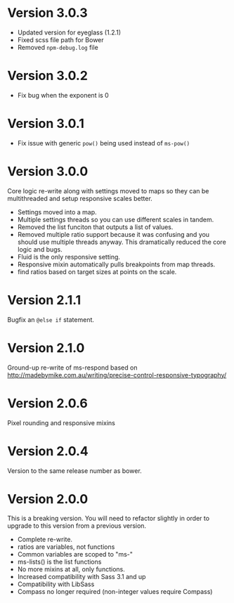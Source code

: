 # Version 3.0.3

* Updated version for eyeglass (1.2.1)
* Fixed scss file path for Bower
* Removed `npm-debug.log` file

# Version 3.0.2

* Fix bug when the exponent is 0

# Version 3.0.1

* Fix issue with generic `pow()` being used instead of `ms-pow()`

# Version 3.0.0

  Core logic re-write along with settings moved to maps so they can be multithreaded and setup responsive scales better.

  * Settings moved into a map.
  * Multiple settings threads so you can use different scales in tandem.
  * Removed the list funciton that outputs a list of values.
  * Removed multiple ratio support because it was confusing and you should use multiple threads anyway. This dramatically reduced the core logic and bugs.
  * Fluid is the only responsive setting.
  * Responsive mixin automatically pulls breakpoints from map threads.
  * find ratios based on target sizes at points on the scale.

# Version 2.1.1

  Bugfix an `@else if` statement.

# Version 2.1.0

  Ground-up re-write of ms-respond based on http://madebymike.com.au/writing/precise-control-responsive-typography/

# Version 2.0.6

  Pixel rounding and responsive mixins

# Version 2.0.4

  Version to the same release number as bower.

# Version 2.0.0

  This is a breaking version. You will need to refactor slightly in order to upgrade to this version from a previous version.

  * Complete re-write.
  * ratios are variables, not functions
  * Common variables are scoped to "ms-"
  * ms-lists() is the list functions
  * No more mixins at all, only functions.
  * Increased compatibility with Sass 3.1 and up
  * Compatibility with LibSass
  * Compass no longer required (non-integer values require Compass)
